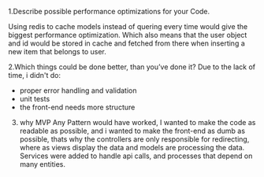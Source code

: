 1.Describe possible performance optimizations for your Code.

Using redis to cache models instead of quering every time would give the biggest performance optimization. Which also means that the user object and id would be stored in cache and fetched from there when inserting a new item that belongs to user. 



2.Which things could be done better, than you’ve done it?
Due to the lack of time, i didn't do:
 - proper error handling and validation
 - unit tests
 - the front-end needs more structure

3. why MVP
Any Pattern would have worked, I wanted to make the code as readable as possible, and i wanted to make the front-end as dumb as possible, thats why the controllers are only responsible for redirecting, where as views display the data and models are processing the data. Services were added to handle api calls, and processes that depend on many entities.  
